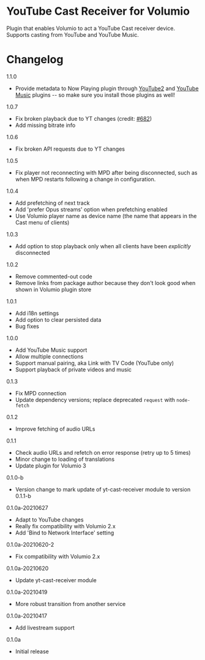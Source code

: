 # YouTube Cast Receiver for Volumio

Plugin that enables Volumio to act a YouTube Cast receiver device. Supports casting from YouTube and YouTube Music.

# Changelog

1.1.0
- Provide metadata to Now Playing plugin through [YouTube2](https://github.com/patrickkfkan/volumio-youtube2) and [YouTube Music](https://github.com/patrickkfkan/volumio-ytmusic) plugins -- so make sure you install those plugins as well!

1.0.7
- Fix broken playback due to YT changes (credit: [#682](https://github.com/LuanRT/YouTube.js/pull/682))
- Add missing bitrate info

1.0.6
- Fix broken API requests due to YT changes

1.0.5
- Fix player not reconnecting with MPD after being disconnected, such as when MPD restarts following a change in configuration.

1.0.4
- Add prefetching of next track
- Add 'prefer Opus streams' option when prefetching enabled
- Use Volumio player name as device name (the name that appears in the Cast menu of clients)

1.0.3
- Add option to stop playback only when all clients have been *explicitly* disconnected

1.0.2
- Remove commented-out code
- Remove links from package author because they don't look good when shown in Volumio plugin store

1.0.1
- Add i18n settings
- Add option to clear persisted data
- Bug fixes

1.0.0
- Add YouTube Music support
- Allow multiple connections
- Support manual pairing, aka Link with TV Code (YouTube only)
- Support playback of private videos and music

0.1.3
- Fix MPD connection
- Update dependency versions; replace deprecated `request` with `node-fetch`

0.1.2
- Improve fetching of audio URLs

0.1.1
- Check audio URLs and refetch on error response (retry up to 5 times)
- Minor change to loading of translations
- Update plugin for Volumio 3

0.1.0-b
- Version change to mark update of yt-cast-receiver module to version 0.1.1-b

0.1.0a-20210627
- Adapt to YouTube changes
- Really fix compatibility with Volumio 2.x
- Add 'Bind to Network Interface' setting

0.1.0a-20210620-2
- Fix compatibility with Volumio 2.x

0.1.0a-20210620
- Update yt-cast-receiver module

0.1.0a-20210419
- More robust transition from another service

0.1.0a-20210417
- Add livestream support

0.1.0a
- Initial release
